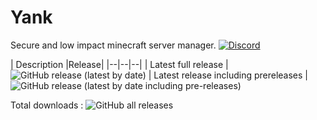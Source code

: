 # Yank
Secure and low impact minecraft server manager.
[![Discord](https://img.shields.io/discord/790676398602715208)](https://discord.gg/VVuQB868wU)


| Description |Release|
|--|--|--|
| Latest full release | ![GitHub release (latest by date)](https://img.shields.io/github/v/release/LukeOnuke/yank?color=lime)
| Latest release including prereleases | ![GitHub release (latest by date including pre-releases)](https://img.shields.io/github/v/release/LukeOnuke/yank?color=lime&include_prereleases)

Total downloads : ![GitHub all releases](https://img.shields.io/github/downloads/LukeOnuke/yank/total)

